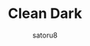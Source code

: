 ---
title: Clean Dark
author: satoru8
description_markdown: >-
  Simple & clean dark theme. Basic enhancements. User settings for variety.
github: https://github.com/satoru8/
download: https://github.com/satoru8/CleanDark/blob/master/CleanDark.theme.css
demo: https://cdn.rawgit.com/satoru8/CleanDark/master/CleanDark.theme.css
support: http://discord.gg/fjvwb95
style: dark
tags:
images:
  - name: Clean Dark Preview
    image: https://my.mixtape.moe/yduivq.png
layout: product
---